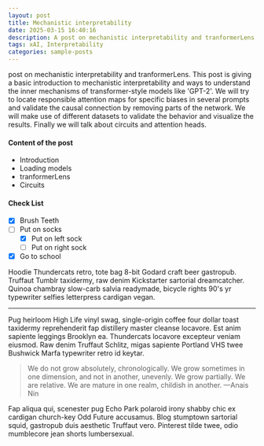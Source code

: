 ```yaml
---
layout: post
title: Mechanistic interpretability
date: 2025-03-15 16:40:16
description: A post on mechanistic interpretability and tranformerLens. This post is giving a basic introduction to mechanistic interpretability and ways to understand the inner mechanisms of transformer-style models like 'GPT-2'. We will try to locate responsible attention maps for specific biases in several prompts and validate the causal connection by removing parts of the network. We will make use of different datasets to validate the behavior and visualize the results. Finally we will talk about circuits and attention heads.
tags: xAI, Interpretability
categories: sample-posts
---
```


 post on mechanistic interpretability and tranformerLens. This post is giving a basic introduction to mechanistic interpretability and ways to understand the inner mechanisms of transformer-style models like 'GPT-2'. We will try to locate responsible attention maps for specific biases in several prompts and validate the causal connection by removing parts of the network. We will make use of different datasets to validate the behavior and visualize the results. Finally we will talk about circuits and attention heads.

#### Content of the post

- Introduction
- Loading models 
- tranformerLens
- Circuits

#### Check List

- [x] Brush Teeth
- [ ] Put on socks
  - [x] Put on left sock
  - [ ] Put on right sock
- [x] Go to school

Hoodie Thundercats retro, tote bag 8-bit Godard craft beer gastropub. Truffaut Tumblr taxidermy, raw denim Kickstarter sartorial dreamcatcher. Quinoa chambray slow-carb salvia readymade, bicycle rights 90's yr typewriter selfies letterpress cardigan vegan.

<hr>

Pug heirloom High Life vinyl swag, single-origin coffee four dollar toast taxidermy reprehenderit fap distillery master cleanse locavore. Est anim sapiente leggings Brooklyn ea. Thundercats locavore excepteur veniam eiusmod. Raw denim Truffaut Schlitz, migas sapiente Portland VHS twee Bushwick Marfa typewriter retro id keytar.

> We do not grow absolutely, chronologically. We grow sometimes in one dimension, and not in another, unevenly. We grow partially. We are relative. We are mature in one realm, childish in another.
> —Anais Nin

Fap aliqua qui, scenester pug Echo Park polaroid irony shabby chic ex cardigan church-key Odd Future accusamus. Blog stumptown sartorial squid, gastropub duis aesthetic Truffaut vero. Pinterest tilde twee, odio mumblecore jean shorts lumbersexual.
